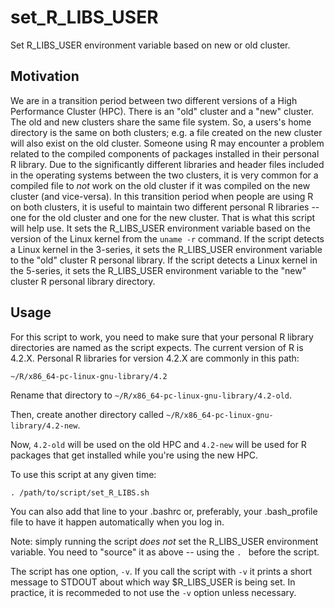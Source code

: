 # set_R_LIBS_USER
Set R_LIBS_USER environment variable based on new or old cluster.

## Motivation

We are in a transition period between two different versions of a High Performance Cluster (HPC).
There is an "old" cluster and a "new" cluster. The old and new clusters share the same file system. So, a users's home directory is the same on both clusters; e.g. a file created on the new cluster will also exist on the old cluster. Someone using R may encounter a problem related to the compiled components of packages installed in their personal R library. Due to the significantly different libraries and header files included in the operating systems between the two clusters, it is very common for a compiled file to *not* work on the old cluster if it was compiled on the new cluster (and vice-versa). In this transition period when people are using R on both clusters, it is useful to maintain two different personal R libraries -- one for the old cluster and one for the new cluster. That is what this script will help use. It sets the R_LIBS_USER environment variable based on the version of the Linux kernel from the `uname -r` command. If the script detects a Linux kernel in the 3-series, it sets the R_LIBS_USER environment variable to the "old" cluster R personal library. If the script detects a Linux kernel in the 5-series, it sets the R_LIBS_USER environment variable to the "new" cluster R personal library directory.

## Usage

For this script to work, you need to make sure that your personal R library directories are named as the script expects. The current version of R is 4.2.X. Personal R libraries for version 4.2.X are commonly in this path:

`~/R/x86_64-pc-linux-gnu-library/4.2`

Rename that directory to `~/R/x86_64-pc-linux-gnu-library/4.2-old`.

Then, create another directory called `~/R/x86_64-pc-linux-gnu-library/4.2-new`.

Now, `4.2-old` will be used on the old HPC and `4.2-new` will be used for R packages that get installed while you're using the new HPC.

To use this script at any given time:

`. /path/to/script/set_R_LIBS.sh`

You can also add that line to your .bashrc or, preferably, your .bash_profile file to have it happen automatically when you log in.

Note: simply running the script *does not* set the R_LIBS_USER environment variable.
You need to "source" it as above -- using the `. ` before the script.

The script has one option, `-v`. If you call the script with `-v` it prints a short message to STDOUT about which way $R_LIBS_USER is being set. In practice, it is recommeded to not use the `-v` option unless necessary.
